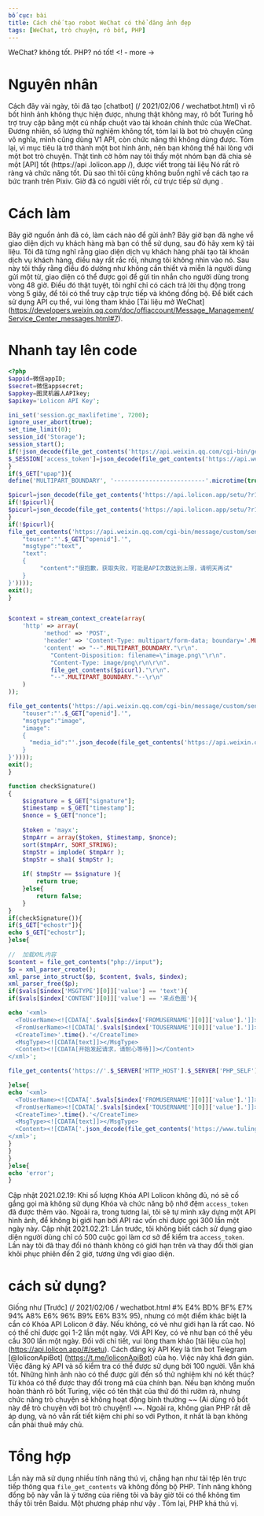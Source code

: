 ```yaml
---
bố cục: bài
title: Cách chế tạo robot WeChat có thể đăng ảnh đẹp
tags: [WeChat, trò chuyện, rô bốt, PHP]
---
```


WeChat? không tốt. PHP? nó tốt! <! - more ->

# Nguyên nhân
Cách đây vài ngày, tôi đã tạo [chatbot] (/ 2021/02/06 / wechatbot.html) vì rô bốt hình ảnh không thực hiện được, nhưng thật không may, rô bốt Turing hỗ trợ truy cập bằng một cú nhấp chuột vào tài khoản chính thức của WeChat. Đương nhiên, số lượng thử nghiệm không tốt, tóm lại là bot trò chuyện cũng vô nghĩa, mình cũng dùng V1 API, còn chức năng thì không dùng được.
Tóm lại, vì mục tiêu là trở thành một bot hình ảnh, nên bạn không thể hài lòng với một bot trò chuyện. Thật tình cờ hôm nay tôi thấy một nhóm bạn đã chia sẻ một [API] tốt (https://api .lolicon.app /), được viết trong tài liệu Nó rất rõ ràng và chức năng tốt. Dù sao thì tôi cũng không buồn nghĩ về cách tạo ra bức tranh trên Pixiv. Giờ đã có người viết rồi, cứ trực tiếp sử dụng .

# Cách làm
Bây giờ nguồn ảnh đã có, làm cách nào để gửi ảnh? Bây giờ bạn đã nghe về giao diện dịch vụ khách hàng mà bạn có thể sử dụng, sau đó hãy xem kỹ tài liệu. Tôi đã từng nghĩ rằng giao diện dịch vụ khách hàng phải tạo tài khoản dịch vụ khách hàng, điều này rất rắc rối, nhưng tôi không nhìn vào nó. Sau này tôi thấy rằng điều đó dường như không cần thiết và miễn là người dùng gửi một từ, giao diện có thể được gọi để gửi tin nhắn cho người dùng trong vòng 48 giờ. Điều đó thật tuyệt, tôi nghĩ chỉ có cách trả lời thụ động trong vòng 5 giây, để tôi có thể truy cập trực tiếp và không đồng bộ. Để biết cách sử dụng API cụ thể, vui lòng tham khảo [Tài liệu mở WeChat] (https://developers.weixin.qq.com/doc/offiaccount/Message_Management/Service_Center_messages.html#7).

# Nhanh tay lên code
```php
<?php
$appid=微信appID;
$secret=微信appsecret;
$appkey=图灵机器人APIkey;
$apikey='Lolicon API Key';

ini_set('session.gc_maxlifetime', 7200);
ignore_user_abort(true);
set_time_limit(0);
session_id('Storage');
session_start();
if(!json_decode(file_get_contents('https://api.weixin.qq.com/cgi-bin/get_api_domain_ip?access_token='.$_SESSION['access_token']),true)['ip_list']){
$_SESSION['access_token']=json_decode(file_get_contents('https://api.weixin.qq.com/cgi-bin/token?grant_type=client_credential&appid='.$appid.'&secret='.$secret),true)['access_token'];
}
if($_GET["upap"]){
define('MULTIPART_BOUNDARY', '--------------------------'.microtime(true));

$picurl=json_decode(file_get_contents('https://api.lolicon.app/setu/?r18=1&size1200=1&apikey='.$apikey),true)['data'][0]['url'];
if(!$picurl){
$picurl=json_decode(file_get_contents('https://api.lolicon.app/setu/?r18=1&size1200=1'),true)['data'][0]['url'];
}
if(!$picurl){
file_get_contents('https://api.weixin.qq.com/cgi-bin/message/custom/send?access_token='.$_SESSION['access_token'] , false, stream_context_create(array('http' => array('method' => 'POST','header' => 'Content-type: application/json;charset=utf-8','content' => '{
    "touser":"'.$_GET["openid"].'",
    "msgtype":"text",
    "text":
    {
         "content":"很抱歉，获取失败，可能是API次数达到上限，请明天再试"
    }
}'))));
exit();
}


$context = stream_context_create(array(
    'http' => array(
          'method' => 'POST',
          'header' => 'Content-Type: multipart/form-data; boundary='.MULTIPART_BOUNDARY,
          'content' => "--".MULTIPART_BOUNDARY."\r\n".
            "Content-Disposition: filename=\"image.png\"\r\n".
            "Content-Type: image/png\r\n\r\n".
            file_get_contents($picurl)."\r\n".
            "--".MULTIPART_BOUNDARY."--\r\n"
    )
));

file_get_contents('https://api.weixin.qq.com/cgi-bin/message/custom/send?access_token='.$_SESSION['access_token'] , false, stream_context_create(array('http' => array('method' => 'POST','header' => 'Content-type: application/json;charset=utf-8','content' => '{
    "touser":"'.$_GET["openid"].'",
    "msgtype":"image",
    "image":
    {
      "media_id":"'.json_decode(file_get_contents('https://api.weixin.qq.com/cgi-bin/media/upload?access_token='.$_SESSION['access_token'].'&type=image', false, $context),true)['media_id'].'"
    }
}'))));
exit();
}

function checkSignature()
{
    $signature = $_GET["signature"];
    $timestamp = $_GET["timestamp"];
    $nonce = $_GET["nonce"];
	
    $token = 'mayx';
    $tmpArr = array($token, $timestamp, $nonce);
    sort($tmpArr, SORT_STRING);
    $tmpStr = implode( $tmpArr );
    $tmpStr = sha1( $tmpStr );
    
    if( $tmpStr == $signature ){
        return true;
    }else{
        return false;
    }
}
if(checkSignature()){
if($_GET["echostr"]){
echo $_GET["echostr"];
}else{
 
//  加载XML内容
$content = file_get_contents("php://input");
$p = xml_parser_create();
xml_parse_into_struct($p, $content, $vals, $index);
xml_parser_free($p);
if($vals[$index['MSGTYPE'][0]]['value'] == 'text'){
if($vals[$index['CONTENT'][0]]['value'] == '来点色图'){

echo '<xml>
  <ToUserName><![CDATA['.$vals[$index['FROMUSERNAME'][0]]['value'].']]></ToUserName>
  <FromUserName><![CDATA['.$vals[$index['TOUSERNAME'][0]]['value'].']]></FromUserName>
  <CreateTime>'.time().'</CreateTime>
  <MsgType><![CDATA[text]]></MsgType>
  <Content><![CDATA[开始发起请求，请耐心等待]]></Content>
</xml>';

file_get_contents('https://'.$_SERVER['HTTP_HOST'].$_SERVER['PHP_SELF'].'?upap=1&openid='.$vals[$index['FROMUSERNAME'][0]]['value'], false, stream_context_create(array('http' => array('timeout' => 0.5))));

}else{
echo '<xml>
  <ToUserName><![CDATA['.$vals[$index['FROMUSERNAME'][0]]['value'].']]></ToUserName>
  <FromUserName><![CDATA['.$vals[$index['TOUSERNAME'][0]]['value'].']]></FromUserName>
  <CreateTime>'.time().'</CreateTime>
  <MsgType><![CDATA[text]]></MsgType>
  <Content><![CDATA['.json_decode(file_get_contents('https://www.tuling123.com/openapi/api', false, stream_context_create(array('http' => array('method' => 'POST','header' => 'Content-type:application/x-www-form-urlencoded','content' => http_build_query(array('key' => $appkey,'info' => $vals[$index['CONTENT'][0]]['value'],'userid' => $vals[$index['FROMUSERNAME'][0]]['value'])))))),true)['text'].']]></Content>
</xml>';
}
}
}
}else{
echo 'error';
}
```
Cập nhật 2021.02.19: Khi số lượng Khóa API Lolicon không đủ, nó sẽ cố gắng gọi mà không sử dụng Khóa và chức năng bộ nhớ đệm `access_token` đã được thêm vào. Ngoài ra, trong tương lai, tôi sẽ tự mình xây dựng một API hình ảnh, để không bị giới hạn bởi API rác vốn chỉ được gọi 300 lần một ngày này.
Cập nhật 2021.02.21: Lần trước, tôi không biết cách sử dụng giao diện người dùng chỉ có 500 cuộc gọi làm cơ sở để kiểm tra `access_token`. Lần này tôi đã thay đổi nó thành không có giới hạn trên và thay đổi thời gian khôi phục phiên đến 2 giờ, tương ứng với giao diện.

# cách sử dụng?
Giống như [Trước] (/ 2021/02/06 / wechatbot.html #% E4% BD% BF% E7% 94% A8% E6% 96% B9% E6% B3% 95), nhưng có một điểm khác biệt là cần có Khóa API Lolicon ở đây. Nếu không, có vẻ như giới hạn là rất cao. Nó có thể chỉ được gọi 1-2 lần một ngày. Với API Key, có vẻ như bạn có thể yêu cầu 300 lần một ngày. Đối với chi tiết, vui lòng tham khảo [tài liệu của họ] (https://api.lolicon.app/#/setu).
Cách đăng ký API Key là tìm bot Telegram [@loliconApiBot] (https://t.me/loliconApiBot) của họ. Việc này khá đơn giản. Việc đăng ký API và số kiểm tra có thể được sử dụng bởi 100 người. Vẫn khá tốt.
Những hình ảnh nào có thể được gửi đến số thử nghiệm khi nó kết thúc? Từ khóa có thể được thay đổi trong mã của chính bạn.
Nếu bạn không muốn hoàn thành rô bốt Turing, việc có tên thật của thứ đó thì rườm rà, nhưng chức năng trò chuyện sẽ không hoạt động bình thường ~~ (Ai dùng rô bốt này để trò chuyện với bot trò chuyện!) ~~.
Ngoài ra, không gian PHP rất dễ áp ​​dụng, và nó vẫn rất tiết kiệm chi phí so với Python, ít nhất là bạn không cần phải thuê máy chủ.

# Tổng hợp
Lần này mã sử dụng nhiều tính năng thú vị, chẳng hạn như tải tệp lên trực tiếp thông qua `file_get_contents` và không đồng bộ PHP. Tính năng không đồng bộ này vẫn là ý tưởng của riêng tôi và bây giờ tôi có thể không tìm thấy tôi trên Baidu. Một phương pháp như vậy .
Tóm lại, PHP khá thú vị.
